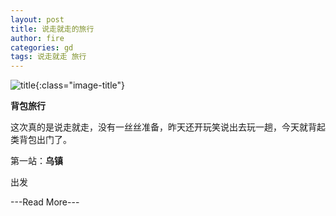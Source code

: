 ```yaml
---
layout: post
title: 说走就走的旅行
author: fire
categories: gd 
tags: 说走就走 旅行
---
```


![title](http://image.sideproject.cn/title/title_121.jpg){:class="image-title"}

**背包旅行**

这次真的是说走就走，没有一丝丝准备，昨天还开玩笑说出去玩一趟，今天就背起类背包出门了。

第一站：**乌镇**

出发

---Read More---
